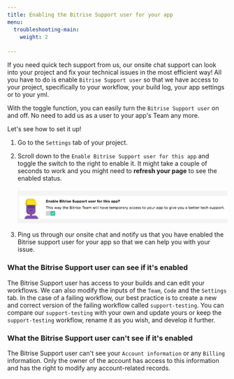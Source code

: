 ```yaml
---
title: Enabling the Bitrise Support user for your app
menu:
  troubleshooting-main:
    weight: 2

---
```

If you need quick tech support from us, our onsite chat support can look into your project and fix your technical issues in the most efficient way! All you have to do is enable `Bitrise Support user` so that we have access to your project, specifically to your workflow, your build log, your app settings or to your yml.

With the toggle function, you can easily turn the `Bitrise Support user` on and off. No need to add us as a user to your app's Team any more.

Let's see how to set it up!

1. Go to the `Settings` tab of your project.
2. Scroll down to the `Enable Bitrise Support user for this app` and toggle the switch to the right to enable it.
   It might take a couple of seconds to work and you might need to **refresh your page** to see the enabled status.

   ![Screenshot](/img/troubleshooting/enable-bitrise-support-user.png)
3. Ping us through our onsite chat and notify us that you have enabled the Bitrise support user for your app so that we can help you with your issue.

### What the Bitrise Support user can see if it's enabled

The Bitrise Support user has access to your builds and can edit your workflows. We can also modify the inputs of the `Team`, `Code` and the `Settings` tab. In the case of a failing workflow, our best practice is to create a new and correct version of the failing workflow called `support-testing`. You can compare our `support-testing` with your own and update yours or keep the `support-testing` workflow, rename it as you wish, and develop it further.

### What the Bitrise Support user can't see if it's enabled

The Bitrise Support user can't see your `Account information` or any `Billing` information. Only the owner of the account has access to this information and has the right to modify any account-related records.